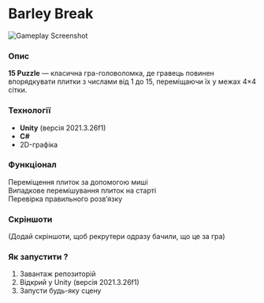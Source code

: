 # Barley Break

![Gameplay Screenshot](link_to_screenshot.png)  

### Опис  
**15 Puzzle** — класична гра-головоломка, де гравець повинен впорядкувати плитки з числами від 1 до 15, переміщаючи їх у межах 4×4 сітки.  

### Технології  
-  **Unity** (версія 2021.3.26f1)  
-  **C#**  
-  2D-графіка  

### Функціонал  
 Переміщення плиток за допомогою миші  
 Випадкове перемішування плиток на старті  
 Перевірка правильного розв’язку  

### Скріншоти  
(Додай скріншоти, щоб рекрутери одразу бачили, що це за гра)  

### Як запустити ?
1. Завантаж репозиторій  
2. Відкрий у Unity (версія 2021.3.26f1)  
3. Запусти будь-яку сцену   
